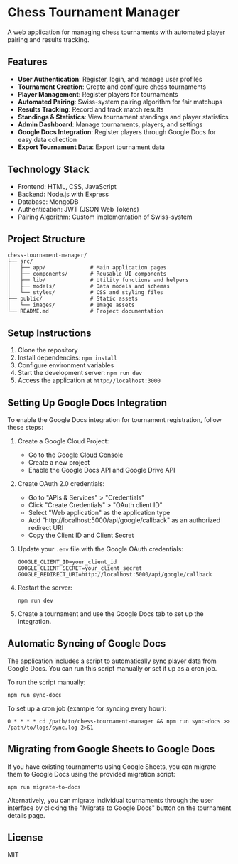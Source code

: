 # Chess Tournament Manager

A web application for managing chess tournaments with automated player pairing and results tracking.

## Features

- **User Authentication**: Register, login, and manage user profiles
- **Tournament Creation**: Create and configure chess tournaments
- **Player Management**: Register players for tournaments
- **Automated Pairing**: Swiss-system pairing algorithm for fair matchups
- **Results Tracking**: Record and track match results
- **Standings & Statistics**: View tournament standings and player statistics
- **Admin Dashboard**: Manage tournaments, players, and settings
- **Google Docs Integration**: Register players through Google Docs for easy data collection
- **Export Tournament Data**: Export tournament data

## Technology Stack

- Frontend: HTML, CSS, JavaScript
- Backend: Node.js with Express
- Database: MongoDB
- Authentication: JWT (JSON Web Tokens)
- Pairing Algorithm: Custom implementation of Swiss-system

## Project Structure

```
chess-tournament-manager/
├── src/
│   ├── app/              # Main application pages
│   ├── components/       # Reusable UI components
│   ├── lib/              # Utility functions and helpers
│   ├── models/           # Data models and schemas
│   └── styles/           # CSS and styling files
├── public/               # Static assets
│   └── images/           # Image assets
└── README.md             # Project documentation
```

## Setup Instructions

1. Clone the repository
2. Install dependencies: `npm install`
3. Configure environment variables
4. Start the development server: `npm run dev`
5. Access the application at `http://localhost:3000`

## Setting Up Google Docs Integration

To enable the Google Docs integration for tournament registration, follow these steps:

1. Create a Google Cloud Project:
   - Go to the [Google Cloud Console](https://console.cloud.google.com/)
   - Create a new project
   - Enable the Google Docs API and Google Drive API

2. Create OAuth 2.0 credentials:
   - Go to "APIs & Services" > "Credentials"
   - Click "Create Credentials" > "OAuth client ID"
   - Select "Web application" as the application type
   - Add "http://localhost:5000/api/google/callback" as an authorized redirect URI
   - Copy the Client ID and Client Secret

3. Update your `.env` file with the Google OAuth credentials:
   ```
   GOOGLE_CLIENT_ID=your_client_id
   GOOGLE_CLIENT_SECRET=your_client_secret
   GOOGLE_REDIRECT_URI=http://localhost:5000/api/google/callback
   ```

4. Restart the server:
   ```
   npm run dev
   ```

5. Create a tournament and use the Google Docs tab to set up the integration.

## Automatic Syncing of Google Docs

The application includes a script to automatically sync player data from Google Docs. You can run this script manually or set it up as a cron job.

To run the script manually:
```
npm run sync-docs
```

To set up a cron job (example for syncing every hour):
```
0 * * * * cd /path/to/chess-tournament-manager && npm run sync-docs >> /path/to/logs/sync.log 2>&1
```

## Migrating from Google Sheets to Google Docs

If you have existing tournaments using Google Sheets, you can migrate them to Google Docs using the provided migration script:

```
npm run migrate-to-docs
```

Alternatively, you can migrate individual tournaments through the user interface by clicking the "Migrate to Google Docs" button on the tournament details page.

## License

MIT 